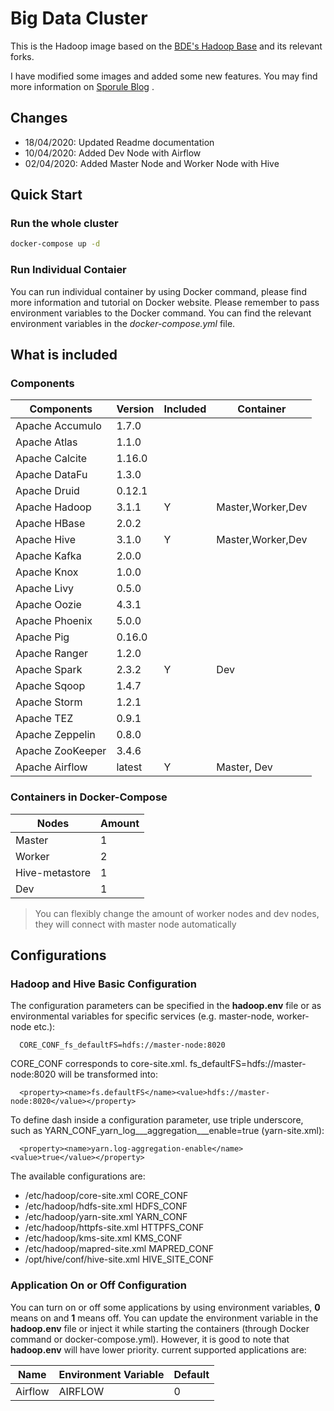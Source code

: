 # Big Data Cluster

This is the Hadoop image based on the [BDE's Hadoop Base](https://github.com/big-data-europe/docker-hadoop) and its relevant forks.

I have modified some images and added some new features. You may find more information on [Sporule Blog](https://www.sporule.com) .

## Changes

- 18/04/2020: Updated Readme documentation
- 10/04/2020: Added Dev Node with Airflow
- 02/04/2020: Added Master Node and Worker Node with Hive

## Quick Start

### Run the whole cluster

```bash
docker-compose up -d
```

### Run Individual Contaier

You can run individual container by using Docker command, please find more information and tutorial on Docker website. Please remember to pass environment variables to the Docker command. You can find the relevant environment variables in the *docker-compose.yml* file.


## What is included


### Components

| Components       | Version | Included | Container         |
| ---------------- | ------- | -------- | ----------------- |
| Apache Accumulo  | 1.7.0   |          |                   |
| Apache Atlas     | 1.1.0   |          |                   |
| Apache Calcite   | 1.16.0  |          |                   |
| Apache DataFu    | 1.3.0   |          |                   |
| Apache Druid     | 0.12.1  |          |                   |
| Apache Hadoop    | 3.1.1   | Y        | Master,Worker,Dev |
| Apache HBase     | 2.0.2   |          |                   |
| Apache Hive      | 3.1.0   | Y        | Master,Worker,Dev |
| Apache Kafka     | 2.0.0   |          |                   |
| Apache Knox      | 1.0.0   |          |                   |
| Apache Livy      | 0.5.0   |          |                   |
| Apache Oozie     | 4.3.1   |          |                   |
| Apache Phoenix   | 5.0.0   |          |                   |
| Apache Pig       | 0.16.0  |          |                   |
| Apache Ranger    | 1.2.0   |          |                   |
| Apache Spark     | 2.3.2   | Y        | Dev               |
| Apache Sqoop     | 1.4.7   |          |                   |
| Apache Storm     | 1.2.1   |          |                   |
| Apache TEZ       | 0.9.1   |          |                   |
| Apache Zeppelin  | 0.8.0   |          |                   |
| Apache ZooKeeper | 3.4.6   |          |                   |
| Apache Airflow   | latest  | Y        | Master, Dev       |

### Containers in Docker-Compose

| Nodes          | Amount |
| -------------- | ------ |
| Master         | 1      |
| Worker         | 2      |
| Hive-metastore | 1      |
| Dev            | 1      |

> You can flexibly change the amount of worker nodes and dev nodes, they will connect with master node automatically

## Configurations

### Hadoop and Hive Basic Configuration 
The configuration parameters can be specified in the **hadoop.env** file or as environmental variables for specific services (e.g. master-node, worker-node etc.):
```
  CORE_CONF_fs_defaultFS=hdfs://master-node:8020
```

CORE_CONF corresponds to core-site.xml. fs_defaultFS=hdfs://master-node:8020 will be transformed into:
```
  <property><name>fs.defaultFS</name><value>hdfs://master-node:8020</value></property>
```
To define dash inside a configuration parameter, use triple underscore, such as YARN_CONF_yarn_log___aggregation___enable=true (yarn-site.xml):
```
  <property><name>yarn.log-aggregation-enable</name><value>true</value></property>
```

The available configurations are:
* /etc/hadoop/core-site.xml CORE_CONF
* /etc/hadoop/hdfs-site.xml HDFS_CONF
* /etc/hadoop/yarn-site.xml YARN_CONF
* /etc/hadoop/httpfs-site.xml HTTPFS_CONF
* /etc/hadoop/kms-site.xml KMS_CONF
* /etc/hadoop/mapred-site.xml  MAPRED_CONF
* /opt/hive/conf/hive-site.xml HIVE_SITE_CONF
  
### Application On or Off Configuration

You can turn on or off some applications by using environment variables, **0** means on and **1** means off. You can update the environment variable in the **hadoop.env** file or inject it while starting the containers (through Docker command or docker-compose.yml). However, it is good to note that **hadoop.env** will have lower priority. current supported applications are:

| Name    | Environment Variable | Default |
| ------- | -------------------- | ------- |
| Airflow | AIRFLOW              | 0       |